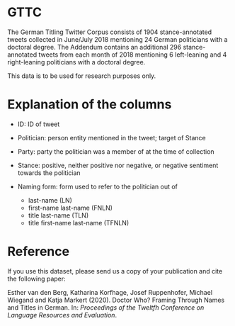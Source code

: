 # GTTC

The German Titling Twitter Corpus consists of 1904 stance-annotated tweets collected in June/July 2018 mentioning 24 German politicians with a doctoral degree.
The Addendum contains an additional 296 stance-annotated tweets from each month of 2018 mentioning 6 left-leaning and 4 right-leaning politicians with a doctoral degree.

This data is to be used for research purposes only.

# Explanation of the columns

- ID: ID of tweet

- Politician: person entity mentioned in the tweet; target of Stance

- Party: party the politician was a member of at the time of collection

- Stance: positive, neither positive nor negative, or negative sentiment towards the politician

- Naming form: form used to refer to the politician out of
  * last-name (LN)
  * first-name last-name (FNLN)
  * title last-name (TLN)
  * title first-name last-name (TFNLN)

# Reference

If you use this dataset, please send us a copy of your publication  and cite the following paper:

Esther van den Berg, Katharina Korfhage, Josef Ruppenhofer, Michael Wiegand and Katja Markert (2020). Doctor Who? Framing Through Names and Titles in German. In: *Proceedings of the Tweltfh Conference on Language Resources and Evaluation*.
